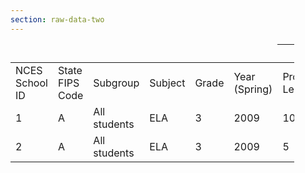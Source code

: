 ```yaml
---
section: raw-data-two
---
```


<table class="table table-responsive seda-table mx-auto" style="max-width: 90%;">
<thead><tr><th style="border: none;" title="Field #1"></th>
<th style="border: none;" title="Field #2"></th>
<th style="border: none;" title="Field #3"></th>
<th style="border: none;" title="Field #4"></th>
<th style="border: none;" title="Field #5"></th>
<th style="border: none;" title="Field #6" style="background-color: transparent;"></th>
<th colspan="4" style=""title="Field #7">Number of Students Scoring at</th>

</tr></thead>
<tbody><tr>
<td>NCES School ID</td>
<td>State FIPS Code</td>
<td>Subgroup</td>
<td>Subject</td>
<td>Grade</td>
<td>Year (Spring)</td>
<td>Proficiency Level 1</td>
<td>Proficiency Level 2</td>
<td>Proficiency Level 3</td>
<td>Proficiency Level 4</td>
</tr>
<tr>
<td>1</td>
<td>A</td>
<td>All students</td>
<td>ELA</td>
<td>3</td>
<td>2009</td>
<td>10</td>
<td>50</td>
<td>100</td>
<td>50</td>
</tr>
<tr>
<td>2</td>
<td>A</td>
<td>All students</td>
<td>ELA</td>
<td>3</td>
<td>2009</td>
<td>5</td>
<td>30</td>
<td>80</td>
<td>40</td>
</tr>
</tbody></table>